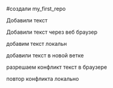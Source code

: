 ﻿#создали my_first_repo

Добавили текст

Добавили текст через веб браузер

добавим текст локальн

добавили текст в новой ветке

разрешаем конфликт текст в браузере

повтор конфликта локально